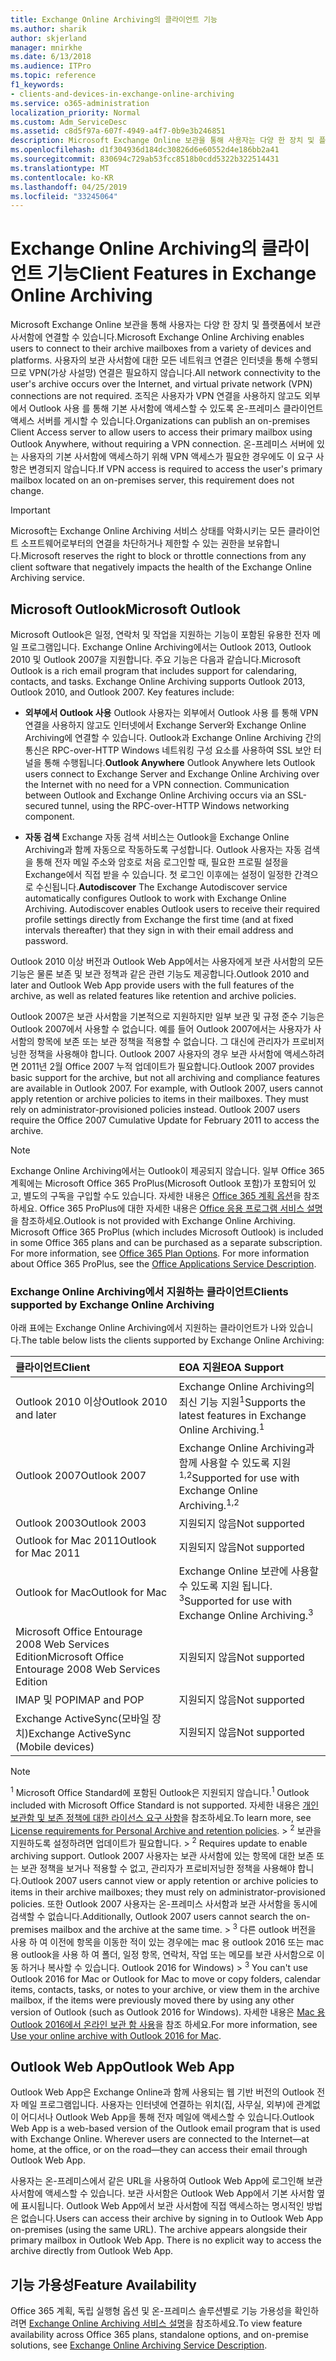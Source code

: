 ```yaml
---
title: Exchange Online Archiving의 클라이언트 기능
ms.author: sharik
author: skjerland
manager: mnirkhe
ms.date: 6/13/2018
ms.audience: ITPro
ms.topic: reference
f1_keywords:
- clients-and-devices-in-exchange-online-archiving
ms.service: o365-administration
localization_priority: Normal
ms.custom: Adm_ServiceDesc
ms.assetid: c8d5f97a-607f-4949-a4f7-0b9e3b246851
description: Microsoft Exchange Online 보관을 통해 사용자는 다양 한 장치 및 플랫폼에서 보관 사서함에 연결할 수 있습니다. 사용자의 보관 사서함에 대한 모든 네트워크 연결은 인터넷을 통해 수행되므로 VPN(가상 사설망) 연결은 필요하지 않습니다. 조직은 사용자가 VPN 연결을 사용하지 않고도 외부에서 Outlook 사용 를 통해 기본 사서함에 액세스할 수 있도록 온-프레미스 클라이언트 액세스 서버를 게시할 수 있습니다. 온-프레미스 서버에 있는 사용자의 기본 사서함에 액세스하기 위해 VPN 액세스가 필요한 경우에도 이 요구 사항은 변경되지 않습니다.
ms.openlocfilehash: d1f304936d184dc30826d6e60552d4e186bb2a41
ms.sourcegitcommit: 830694c729ab53fcc8518b0cdd5322b322514431
ms.translationtype: MT
ms.contentlocale: ko-KR
ms.lasthandoff: 04/25/2019
ms.locfileid: "33245064"
---
```

# <a name="client-features-in-exchange-online-archiving"></a><span data-ttu-id="26015-106">Exchange Online Archiving의 클라이언트 기능</span><span class="sxs-lookup"><span data-stu-id="26015-106">Client Features in Exchange Online Archiving</span></span>

<span data-ttu-id="26015-107">Microsoft Exchange Online 보관을 통해 사용자는 다양 한 장치 및 플랫폼에서 보관 사서함에 연결할 수 있습니다.</span><span class="sxs-lookup"><span data-stu-id="26015-107">Microsoft Exchange Online Archiving enables users to connect to their archive mailboxes from a variety of devices and platforms.</span></span> <span data-ttu-id="26015-108">사용자의 보관 사서함에 대한 모든 네트워크 연결은 인터넷을 통해 수행되므로 VPN(가상 사설망) 연결은 필요하지 않습니다.</span><span class="sxs-lookup"><span data-stu-id="26015-108">All network connectivity to the user's archive occurs over the Internet, and virtual private network (VPN) connections are not required.</span></span> <span data-ttu-id="26015-109">조직은 사용자가 VPN 연결을 사용하지 않고도 외부에서 Outlook 사용 를 통해 기본 사서함에 액세스할 수 있도록 온-프레미스 클라이언트 액세스 서버를 게시할 수 있습니다.</span><span class="sxs-lookup"><span data-stu-id="26015-109">Organizations can publish an on-premises Client Access server to allow users to access their primary mailbox using Outlook Anywhere, without requiring a VPN connection.</span></span> <span data-ttu-id="26015-110">온-프레미스 서버에 있는 사용자의 기본 사서함에 액세스하기 위해 VPN 액세스가 필요한 경우에도 이 요구 사항은 변경되지 않습니다.</span><span class="sxs-lookup"><span data-stu-id="26015-110">If VPN access is required to access the user's primary mailbox located on an on-premises server, this requirement does not change.</span></span>
  
> [!IMPORTANT]
> <span data-ttu-id="26015-111">Microsoft는 Exchange Online Archiving 서비스 상태를 악화시키는 모든 클라이언트 소프트웨어로부터의 연결을 차단하거나 제한할 수 있는 권한을 보유합니다.</span><span class="sxs-lookup"><span data-stu-id="26015-111">Microsoft reserves the right to block or throttle connections from any client software that negatively impacts the health of the Exchange Online Archiving service.</span></span> 
  
## <a name="microsoft-outlook"></a><span data-ttu-id="26015-112">Microsoft Outlook</span><span class="sxs-lookup"><span data-stu-id="26015-112">Microsoft Outlook</span></span>

<span data-ttu-id="26015-p103">Microsoft Outlook은 일정, 연락처 및 작업을 지원하는 기능이 포함된 유용한 전자 메일 프로그램입니다. Exchange Online Archiving에서는 Outlook 2013, Outlook 2010 및 Outlook 2007을 지원합니다. 주요 기능은 다음과 같습니다.</span><span class="sxs-lookup"><span data-stu-id="26015-p103">Microsoft Outlook is a rich email program that includes support for calendaring, contacts, and tasks. Exchange Online Archiving supports Outlook 2013, Outlook 2010, and Outlook 2007. Key features include:</span></span>
  
- <span data-ttu-id="26015-p104">**외부에서 Outlook 사용** Outlook 사용자는 외부에서 Outlook 사용 를 통해 VPN 연결을 사용하지 않고도 인터넷에서 Exchange Server와 Exchange Online Archiving에 연결할 수 있습니다. Outlook과 Exchange Online Archiving 간의 통신은 RPC-over-HTTP Windows 네트워킹 구성 요소를 사용하여 SSL 보안 터널을 통해 수행됩니다.</span><span class="sxs-lookup"><span data-stu-id="26015-p104">**Outlook Anywhere** Outlook Anywhere lets Outlook users connect to Exchange Server and Exchange Online Archiving over the Internet with no need for a VPN connection. Communication between Outlook and Exchange Online Archiving occurs via an SSL-secured tunnel, using the RPC-over-HTTP Windows networking component.</span></span> 
    
- <span data-ttu-id="26015-p105">**자동 검색** Exchange 자동 검색 서비스는 Outlook을 Exchange Online Archiving과 함께 자동으로 작동하도록 구성합니다. Outlook 사용자는 자동 검색을 통해 전자 메일 주소와 암호로 처음 로그인할 때, 필요한 프로필 설정을 Exchange에서 직접 받을 수 있습니다. 첫 로그인 이후에는 설정이 일정한 간격으로 수신됩니다.</span><span class="sxs-lookup"><span data-stu-id="26015-p105">**Autodiscover** The Exchange Autodiscover service automatically configures Outlook to work with Exchange Online Archiving. Autodiscover enables Outlook users to receive their required profile settings directly from Exchange the first time (and at fixed intervals thereafter) that they sign in with their email address and password.</span></span> 
    
<span data-ttu-id="26015-120">Outlook 2010 이상 버전과 Outlook Web App에서는 사용자에게 보관 사서함의 모든 기능은 물론 보존 및 보관 정책과 같은 관련 기능도 제공합니다.</span><span class="sxs-lookup"><span data-stu-id="26015-120">Outlook 2010 and later and Outlook Web App provide users with the full features of the archive, as well as related features like retention and archive policies.</span></span>
  
<span data-ttu-id="26015-p106">Outlook 2007은 보관 사서함을 기본적으로 지원하지만 일부 보관 및 규정 준수 기능은 Outlook 2007에서 사용할 수 없습니다. 예를 들어 Outlook 2007에서는 사용자가 사서함의 항목에 보존 또는 보관 정책을 적용할 수 없습니다. 그 대신에 관리자가 프로비저닝한 정책을 사용해야 합니다. Outlook 2007 사용자의 경우 보관 사서함에 액세스하려면 2011년 2월 Office 2007 누적 업데이트가 필요합니다.</span><span class="sxs-lookup"><span data-stu-id="26015-p106">Outlook 2007 provides basic support for the archive, but not all archiving and compliance features are available in Outlook 2007. For example, with Outlook 2007, users cannot apply retention or archive policies to items in their mailboxes. They must rely on administrator-provisioned policies instead. Outlook 2007 users require the Office 2007 Cumulative Update for February 2011 to access the archive.</span></span>
  
> [!NOTE]
> <span data-ttu-id="26015-p107">Exchange Online Archiving에서는 Outlook이 제공되지 않습니다. 일부 Office 365 계획에는 Microsoft Office 365 ProPlus(Microsoft Outlook 포함)가 포함되어 있고, 별도의 구독을 구입할 수도 있습니다. 자세한 내용은 [Office 365 계획 옵션](../office-365-platform-service-description/office-365-plan-options.md)을 참조하세요. Office 365 ProPlus에 대한 자세한 내용은 [Office 응용 프로그램 서비스 설명](../office-applications-service-description/office-applications-service-description.md)을 참조하세요.</span><span class="sxs-lookup"><span data-stu-id="26015-p107">Outlook is not provided with Exchange Online Archiving. Microsoft Office 365 ProPlus (which includes Microsoft Outlook) is included in some Office 365 plans and can be purchased as a separate subscription. For more information, see [Office 365 Plan Options](../office-365-platform-service-description/office-365-plan-options.md). For more information about Office 365 ProPlus, see the [Office Applications Service Description](../office-applications-service-description/office-applications-service-description.md).</span></span> 
  
### <a name="clients-supported-by-exchange-online-archiving"></a><span data-ttu-id="26015-129">Exchange Online Archiving에서 지원하는 클라이언트</span><span class="sxs-lookup"><span data-stu-id="26015-129">Clients supported by Exchange Online Archiving</span></span>

<span data-ttu-id="26015-130">아래 표에는 Exchange Online Archiving에서 지원하는 클라이언트가 나와 있습니다.</span><span class="sxs-lookup"><span data-stu-id="26015-130">The table below lists the clients supported by Exchange Online Archiving:</span></span>
  
|<span data-ttu-id="26015-131">**클라이언트**</span><span class="sxs-lookup"><span data-stu-id="26015-131">**Client**</span></span>|<span data-ttu-id="26015-132">**EOA 지원**</span><span class="sxs-lookup"><span data-stu-id="26015-132">**EOA Support**</span></span>|
|:-----|:-----|
|<span data-ttu-id="26015-133">Outlook 2010 이상</span><span class="sxs-lookup"><span data-stu-id="26015-133">Outlook 2010 and later</span></span>  <br/> |<span data-ttu-id="26015-134">Exchange Online Archiving의 최신 기능 지원<sup>1</sup></span><span class="sxs-lookup"><span data-stu-id="26015-134">Supports the latest features in Exchange Online Archiving.<sup>1</sup></span></span> <br/> |
|<span data-ttu-id="26015-135">Outlook 2007</span><span class="sxs-lookup"><span data-stu-id="26015-135">Outlook 2007</span></span>  <br/> |<span data-ttu-id="26015-136">Exchange Online Archiving과 함께 사용할 수 있도록 지원<sup>1,2</sup></span><span class="sxs-lookup"><span data-stu-id="26015-136">Supported for use with Exchange Online Archiving.<sup>1,2</sup></span></span> <br/> |
|<span data-ttu-id="26015-137">Outlook 2003</span><span class="sxs-lookup"><span data-stu-id="26015-137">Outlook 2003</span></span>  <br/> |<span data-ttu-id="26015-138">지원되지 않음</span><span class="sxs-lookup"><span data-stu-id="26015-138">Not supported</span></span>  <br/> |
|<span data-ttu-id="26015-139">Outlook for Mac 2011</span><span class="sxs-lookup"><span data-stu-id="26015-139">Outlook for Mac 2011</span></span>  <br/> |<span data-ttu-id="26015-140">지원되지 않음</span><span class="sxs-lookup"><span data-stu-id="26015-140">Not supported</span></span>  <br/> |
|<span data-ttu-id="26015-141">Outlook for Mac</span><span class="sxs-lookup"><span data-stu-id="26015-141">Outlook for Mac</span></span>  <br/> |<span data-ttu-id="26015-142">Exchange Online 보관에 사용할 수 있도록 지원 됩니다. <sup>3</sup></span><span class="sxs-lookup"><span data-stu-id="26015-142">Supported for use with Exchange Online Archiving.<sup>3</sup></span></span> <br/> |
|<span data-ttu-id="26015-143">Microsoft Office Entourage 2008 Web Services Edition</span><span class="sxs-lookup"><span data-stu-id="26015-143">Microsoft Office Entourage 2008 Web Services Edition</span></span>  <br/> |<span data-ttu-id="26015-144">지원되지 않음</span><span class="sxs-lookup"><span data-stu-id="26015-144">Not supported</span></span>  <br/> |
|<span data-ttu-id="26015-145">IMAP 및 POP</span><span class="sxs-lookup"><span data-stu-id="26015-145">IMAP and POP</span></span>  <br/> |<span data-ttu-id="26015-146">지원되지 않음</span><span class="sxs-lookup"><span data-stu-id="26015-146">Not supported</span></span>  <br/> |
|<span data-ttu-id="26015-147">Exchange ActiveSync(모바일 장치)</span><span class="sxs-lookup"><span data-stu-id="26015-147">Exchange ActiveSync (Mobile devices)</span></span>  <br/> |<span data-ttu-id="26015-148">지원되지 않음</span><span class="sxs-lookup"><span data-stu-id="26015-148">Not supported</span></span>  <br/> |
   
> [!NOTE]
> <span data-ttu-id="26015-149"><sup>1</sup> Microsoft Office Standard에 포함된 Outlook은 지원되지 않습니다.</span><span class="sxs-lookup"><span data-stu-id="26015-149"><sup>1</sup> Outlook included with Microsoft Office Standard is not supported.</span></span> <span data-ttu-id="26015-150">자세한 내용은 [개인 보관함 및 보존 정책에 대한 라이선스 요구 사항](https://go.microsoft.com/fwlink/?LinkId=389396)을 참조하세요.</span><span class="sxs-lookup"><span data-stu-id="26015-150">To learn more, see [License requirements for Personal Archive and retention policies](https://go.microsoft.com/fwlink/?LinkId=389396).</span></span><span data-ttu-id="26015-151"> > <sup>2</sup> 보관을 지원하도록 설정하려면 업데이트가 필요합니다.</span><span class="sxs-lookup"><span data-stu-id="26015-151"> > <sup>2</sup> Requires update to enable archiving support.</span></span> <span data-ttu-id="26015-152">Outlook 2007 사용자는 보관 사서함에 있는 항목에 대한 보존 또는 보관 정책을 보거나 적용할 수 없고, 관리자가 프로비저닝한 정책을 사용해야 합니다.</span><span class="sxs-lookup"><span data-stu-id="26015-152">Outlook 2007 users cannot view or apply retention or archive policies to items in their archive mailboxes; they must rely on administrator-provisioned policies.</span></span> <span data-ttu-id="26015-153">또한 Outlook 2007 사용자는 온-프레미스 사서함과 보관 사서함을 동시에 검색할 수 없습니다.</span><span class="sxs-lookup"><span data-stu-id="26015-153">Additionally, Outlook 2007 users cannot search the on-premises mailbox and the archive at the same time.</span></span><span data-ttu-id="26015-154"> > <sup>3</sup> 다른 outlook 버전을 사용 하 여 이전에 항목을 이동한 적이 있는 경우에는 mac 용 outlook 2016 또는 mac 용 outlook을 사용 하 여 폴더, 일정 항목, 연락처, 작업 또는 메모를 보관 사서함으로 이동 하거나 복사할 수 있습니다. Outlook 2016 for Windows)</span><span class="sxs-lookup"><span data-stu-id="26015-154"> > <sup>3</sup> You can't use Outlook 2016 for Mac or Outlook for Mac to move or copy folders, calendar items, contacts, tasks, or notes to your archive, or view them in the archive mailbox, if the items were previously moved there by using any other version of Outlook (such as Outlook 2016 for Windows).</span></span> <span data-ttu-id="26015-155">자세한 내용은 [Mac 용 Outlook 2016에서 온라인 보관 함 사용](https://support.office.com/en-us/article/Use-your-online-archive-with-Outlook-2016-for-Mac-45b8439c-2982-4b6b-9097-eed71dbfe238)을 참조 하세요.</span><span class="sxs-lookup"><span data-stu-id="26015-155">For more information, see [Use your online archive with Outlook 2016 for Mac](https://support.office.com/en-us/article/Use-your-online-archive-with-Outlook-2016-for-Mac-45b8439c-2982-4b6b-9097-eed71dbfe238).</span></span> 
  
## <a name="outlook-web-app"></a><span data-ttu-id="26015-156">Outlook Web App</span><span class="sxs-lookup"><span data-stu-id="26015-156">Outlook Web App</span></span>

<span data-ttu-id="26015-p109">Outlook Web App은 Exchange Online과 함께 사용되는 웹 기반 버전의 Outlook 전자 메일 프로그램입니다. 사용자는 인터넷에 연결하는 위치(집, 사무실, 외부)에 관계없이 어디서나 Outlook Web App을 통해 전자 메일에 액세스할 수 있습니다.</span><span class="sxs-lookup"><span data-stu-id="26015-p109">Outlook Web App is a web-based version of the Outlook email program that is used with Exchange Online. Wherever users are connected to the Internet—at home, at the office, or on the road—they can access their email through Outlook Web App.</span></span>
  
<span data-ttu-id="26015-p110">사용자는 온-프레미스에서 같은 URL을 사용하여 Outlook Web App에 로그인해 보관 사서함에 액세스할 수 있습니다. 보관 사서함은 Outlook Web App에서 기본 사서함 옆에 표시됩니다. Outlook Web App에서 보관 사서함에 직접 액세스하는 명시적인 방법은 없습니다.</span><span class="sxs-lookup"><span data-stu-id="26015-p110">Users can access their archive by signing in to Outlook Web App on-premises (using the same URL). The archive appears alongside their primary mailbox in Outlook Web App. There is no explicit way to access the archive directly from Outlook Web App.</span></span>
  
## <a name="feature-availability"></a><span data-ttu-id="26015-162">기능 가용성</span><span class="sxs-lookup"><span data-stu-id="26015-162">Feature Availability</span></span>

<span data-ttu-id="26015-163">Office 365 계획, 독립 실행형 옵션 및 온-프레미스 솔루션별로 기능 가용성을 확인하려면 [Exchange Online Archiving 서비스 설명](exchange-online-archiving-service-description.md)을 참조하세요.</span><span class="sxs-lookup"><span data-stu-id="26015-163">To view feature availability across Office 365 plans, standalone options, and on-premise solutions, see [Exchange Online Archiving Service Description](exchange-online-archiving-service-description.md).</span></span>
  

